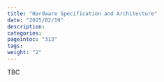 ```yaml
---
title: "Hardware Specification and Architecture"
date: "2025/02/19"
description:
categories:
pageintoc: "313"
tags:
weight: "2"
---
```


<a id="hardware-spec-and-architecture-ai-ready-opennebula"></a>

<!--# Hardware Specification and Architecture -->

TBC
